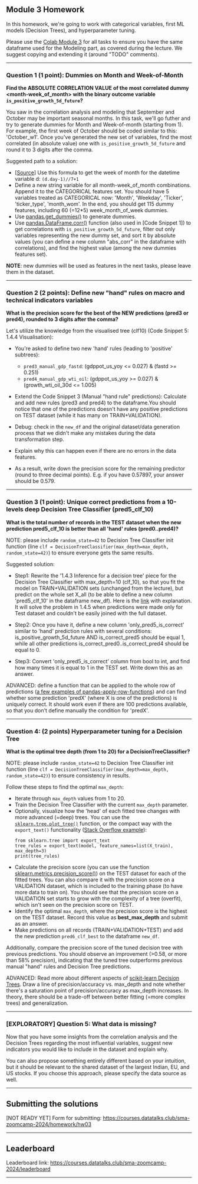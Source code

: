 ## Module 3 Homework

In this homework, we're going to work with categorical variables, first ML models (Decision Trees), and hyperparameter tuning.

Please use the [Colab Module 3](https://github.com/DataTalksClub/stock-markets-analytics-zoomcamp/blob/main/03-modeling/Module_3_Colab_Time_Series_Modeling.ipynb) for all tasks to ensure you have the same dataframe used for the Modeling part, as covered during the lecture. 
We suggest copying and extending it (around "TODO" comments). 

---
### Question 1 (1 point): Dummies on Month and Week-of-Month

**Find the ABSOLUTE CORRELATION VALUE of the most correlated dummy <month-week_of_month> with the binary outcome variable `is_positive_growth_5d_future`?**

You saw in the correlation analysis and modeling that September and October may be important seasonal months. In this task, we'll go futher and try to generate dummies for Month and Week-of-month (starting from 1). For example, the first week of October should be coded similar to this: 'October_w1'.
Once you've generated the new set of variables, find the most correlated (in absolute value) one with `is_positive_growth_5d_future` and round it to 3 digits after the comma.

Suggested path to a solution:
- [[Source](https://stackoverflow.com/questions/25249033/week-of-a-month-pandas)] Use this formula to get the week of month for the datetime variable d: `(d.day-1)//7+1` 
- Define a new string variable for all month-week_of_month combinations. Append it to the CATEGORICAL features set. You should have 5 variables treated as CATEGORICAL now: 'Month', 'Weekday', 'Ticker', 'ticker_type', 'month_wom'. In the end, you should get 115 dummy features, including 60 (=12*5) week_month_of_week dummies.
- Use [pandas.get_dummies()](https://pandas.pydata.org/pandas-docs/stable/reference/api/pandas.get_dummies.html) to generate dummies.
- Use [pandas.DataFrame.corr()](https://pandas.pydata.org/docs/reference/api/pandas.DataFrame.corr.html) function (also used in [Code Snippet 1]) to get correlations with `is_positive_growth_5d_future`, filter out only variables representing the new dummy set, and sort it by absolute values (you can define a new column "abs_corr" in the dataframe with correlations), and find the highest value (among the new dummies features set).

**NOTE**: new dummies will be used as features in the next tasks, please leave them in the dataset.

---
### Question 2 (2 points): Define new "hand" rules on macro and technical indicators variables

**What is the precision score for the best of the NEW predictions (pred3 or pred4), rounded to 3 digits after the comma?**

Let's utilize the knowledge from the visualised tree (clf10) (Code Snippet 5: 1.4.4 Visualisation):

* You're asked to define two new 'hand' rules (leading to 'positive' subtrees): 
  - `pred3_manual_gdp_fastd`: (gdppot_us_yoy <= 0.027) & (fastd >= 0.251)
  - `pred4_manual_gdp_wti_oil`: (gdppot_us_yoy >= 0.027) & (growth_wti_oil_30d <= 1.005)

* Extend the Code Snippet 3 (Manual "hand rule" predictions): Calculate and add new rules (pred3 and pred4) to the dataframe.You should notice that one of the predictions doesn't have any positive predictions on TEST dataset (while it has many on TRAIN+VALIDATION). 

* Debug: check in the `new_df` and the original dataset/data generation process that we didn't make any mistakes during the data transformation step.

* Explain why this can happen even if there are no errors in the data features.

* As a result, write down the precision score for the remaining predictor (round to three decimal points). E.g. if you have 0.57897, your answer should be 0.579.

---
### Question 3 (1 point): Unique correct predictions from a 10-levels deep Decision Tree Classifier (pred5_clf_10) 

**What is the total number of records in the TEST dataset when the new prediction pred5_clf_10 is better than all 'hand' rules (pred0..pred4)?**

NOTE: please include `random_state=42` to Decision Tree Classifier init function (line `clf = DecisionTreeClassifier(max_depth=max_depth, random_state=42)`) to ensure everyone gets the same results.

Suggested solution:
* Step1: Rewrite the '1.4.3 Inference for a decision tree' piece for the Decision Tree Classifier with max_depth=10 (clf_10), so that you fit the model on TRAIN+VALIDATION sets (unchanged from the lecture), but predict on the whole set X_all (to be able to define a new column 'pred5_clf_10' in the dataframe new_df). Here is the [link](https://stackoverflow.com/questions/40729162/merging-results-from-model-predict-with-original-pandas-dataframe) with explanation. It will solve the problem in 1.4.5 when predictions were made only for Test dataset and couldn't be easily joined with the full dataset. 

* Step2: Once you have it, define a new column 'only_pred5_is_correct' similar to 'hand' prediction rules with several conditions: is_positive_growth_5d_future AND is_correct_pred5 should be equal 1, while all other predictions is_correct_pred0..is_correct_pred4 should be equal to 0.

* Step3: Convert 'only_pred5_is_correct' column from bool to int, and find how many times it is equal to 1 in the TEST set. Write down this as an answer.

ADVANCED: define a function that can be applied to the whole row of predictions ([a few examples of pandas-apply-row-functions](https://sparkbyexamples.com/pandas/pandas-apply-function-to-every-row/)) and can find whether some prediction 'predX' (where X is one of the predictions) is uniquely correct. It should work even if there are 100 predictions available, so that you don't define manually the condition for 'predX'.  

---
### Question 4: (2 points) Hyperparameter tuning for a Decision Tree

**What is the optimal tree depth (from 1 to 20) for a DecisionTreeClassifier?**

NOTE: please include `random_state=42` to Decision Tree Classifier init function (line `clf = DecisionTreeClassifier(max_depth=max_depth, random_state=42)`) to ensure consistency in results.

Follow these steps to find the optimal `max_depth`:
* Iterate through `max_depth` values from 1 to 20.
* Train the Decision Tree Classifier with the current `max_depth` parameter.
* Optionally, visualize how the 'head' of each fitted tree changes with more advanced (=deep) trees. You can use the [`sklearn.tree.plot_tree()`](https://scikit-learn.org/stable/modules/generated/sklearn.tree.plot_tree.html) function, or the compact way  with the `export_text()` functionality ([Stack Overflow example](https://stackoverflow.com/questions/20156951/how-do-i-find-which-attributes-my-tree-splits-on-when-using-scikit-learn)):
  ```
  from sklearn.tree import export_text
  tree_rules = export_text(model, feature_names=list(X_train), max_depth=3)
  print(tree_rules)
  ```
* Calculate the precision score (you can use the function [sklearn.metrics.precision_score()](https://scikit-learn.org/stable/modules/generated/sklearn.metrics.precision_score.html)) on the TEST dataset for each of the fitted trees. You can also compare it with the precision score on a VALIDATION dataset, which is included to the training phase (to have more data to train on). You should see that the precision score on a VALIDATION set starts to grow with the complexity of a tree (overfit), which isn't seen on the precision score on TEST.
* Identify the optimal `max_depth`, where the  precision score is the highest on the TEST dataset. Record this value as  **best_max_depth** and submit as an answer.
* Make predictions on all records (TRAIN+VALIDATION+TEST) and add the new prediction `pred6_clf_best` to the dataframe `new_df`.

Additionally, compare the precision score of the tuned decision tree with previous predictions. You should observe an improvement (>0.58, or more than 58% precision), indicating that the tuned tree outperforms previous manual "hand" rules and Decision Tree predictions.

ADVANCED: Read more about different aspects of [scikit-learn Decision Trees](https://scikit-learn.org/stable/modules/tree.html). Draw a line of precision/accuracy vs. max_depth and note whether there's a saturation point of precision/accuracy as max_depth increases. In theory, there should be a trade-off between better fitting (=more complex trees) and generalization.

---
### [EXPLORATORY] Question 5: What data is missing? 

Now that you have some insights from the correlation analysis and the Decision Trees regarding the most influential variables, suggest new indicators you would like to include in the dataset and explain why.

You can also propose something entirely different based on your intuition, but it should be relevant to the shared dataset of the largest Indian, EU, and US stocks. If you choose this approach, please specify the data source as well.

---
## Submitting the solutions

[NOT READY YET] Form for submitting: https://courses.datatalks.club/sma-zoomcamp-2024/homework/hw03

---
## Leaderboard

Leaderboard link: https://courses.datatalks.club/sma-zoomcamp-2024/leaderboard

---